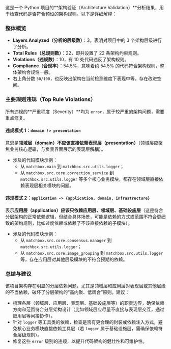 这是一个 Python 项目的**架构验证（Architecture Validation）**分析结果，用于检查代码是否符合预设的架构规则。以下是详细解释：

### 整体概览
- **Layers Analyzed（分析的层级数）**：3，表明对项目中的 3 个架构层级进行了分析。
- **Total Rules（总规则数）**：22，即共设置了 22 条架构约束规则。
- **Violations（违规数）**：10，有 10 处代码违反了架构规则。
- **Compliance（合规率）**：54.5%，意味着约 54.5% 的代码符合架构规则，整体架构合规性一般。
- 右上角分数 `50/100`，也反映出架构在当前检测维度下表现中等，存在改进空间。

### 主要规则违规（Top Rule Violations）
所有违规的**严重程度（Severity）**均为 `error`，属于较严重的架构问题，需要重点修复。

#### 违规模式 1：`domain !> presentation`
意思是**领域层（domain）不应该直接依赖表现层（presentation）**（领域层应聚焦业务核心逻辑，与负责界面展示的表现层解耦）。
- 涉及的代码模块示例：
  - 从 `matchbox.main` 到 `matchbox.src.utils.logger`；
  - 从 `matchbox.src.core.correction_service` 到 `matchbox.src.utils.logger` 等多个核心业务模块，都存在领域层直接依赖表现层相关模块的问题。

#### 违规模式 2：`application -> {application, domain, infrastructure}`
表示**应用层（application）应该只依赖应用层、领域层、基础设施层**（这是符合分层架构的正常依赖逻辑，但结合具体场景，可能是依赖的方式或范围不符合更细致的架构规则，比如过度依赖或依赖了不该直接依赖的子模块）。
- 涉及的代码模块示例：
  - 从 `matchbox.src.core.consensus.manager` 到 `matchbox.src.utils.logger`；
  - 从 `matchbox.src.core.image_grouping` 到 `matchbox.src.utils.logger` 等，存在应用层对其他层级模块的不符合预期的依赖。


### 总结与建议
该项目架构存在明显的分层依赖问题，尤其是领域层和应用层对表现层或其他层级的不当依赖，破坏了分层架构的“高内聚、低耦合”原则。建议：
- 梳理各层（领域层、应用层、表现层、基础设施层等）的职责边界，确保依赖方向和范围符合分层架构设计（比如领域层应尽量不直接与表现层交互，通过应用层等间接协作）。
- 针对 `logger` 等工具类的依赖，检查是否有更合理的封装或依赖注入方式，避免核心业务模块直接依赖工具层（若 `logger` 属于基础设施层，需确保依赖符合层级规则）。
- 修复这些 `error` 级别的违规，以提升代码架构的健壮性和可维护性。